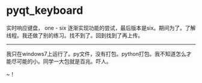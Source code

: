 # pyqt_keyboard
实时响应键盘，
one - six 逐渐实现功能的尝试，最后版本是six。期间为了。了解线程。我还做了别的练习。找不到了。回到找到了再上传。

--------------

我只在windows7上运行了。py文件，没有打包。python打包。我不知道怎么才能尽可能的小。同学一大包就是百兆。吓人。

~！

